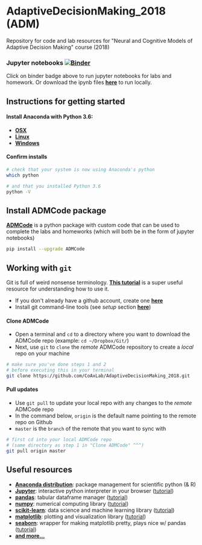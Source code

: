 # AdaptiveDecisionMaking_2018 (ADM)
Repository for code and lab resources for "Neural and Cognitive Models of Adaptive Decision Making" course (2018)


### Jupyter notebooks [![Binder](https://mybinder.org/badge.svg)](https://mybinder.org/v2/gh/CoAxLab/AdaptiveDecisionMaking_2018/master)
Click on binder badge above to run jupyter notebooks for labs and homework. Or download the ipynb files [**here**](https://nbviewer.jupyter.org/github/CoAxLab/AdaptiveDecisionMaking_2018/tree/master/notebooks/) to run locally.


## Instructions for getting started
#### Install **Anaconda** with **Python 3.6**:
  - [**OSX**](https://www.anaconda.com/download/#macos)
  - [**Linux**](https://www.anaconda.com/download/#linux)
  - [**Windows**](https://www.anaconda.com/download/#windows)

#### Confirm installs
```bash
# check that your system is now using Anaconda's python
which python
```
```bash
# and that you installed Python 3.6
python -V
```



## Install ADMCode package
[**ADMCode**](https://pypi.org/project/ADMCode/) is a python package with custom code that can be used to complete the labs and homeworks (which will both be in the form of jupyter notebooks)
```bash
pip install --upgrade ADMCode
```



## Working with `git`
Git is full of weird nonsense terminology. [**This tutorial**](http://rogerdudler.github.io/git-guide/) is a super useful resource for understanding how to use it.

- If you don't already have a github account, create one [**here**](github.com)
- Install git command-line tools (see *setup* section [**here**](http://rogerdudler.github.io/git-guide/))

#### Clone ADMCode
* Open a terminal and `cd` to a directory where you want to download the ADMCode repo (example: `cd ~/Dropbox/Git/`)
* Next, use `git` to `clone` the *remote* ADMCode repository to create a *local* repo on your machine
```bash
# make sure you've done steps 1 and 2
# before executing this in your terminal
git clone https://github.com/CoAxLab/AdaptiveDecisionMaking_2018.git
```

#### Pull updates
* Use `git pull` to update your local repo with any changes to the *remote* ADMCode repo
* In the command below, `origin` is the default name pointing to the remote repo on Github
* `master` is the `branch` of the remote that you want to sync with
```bash
# first cd into your local ADMCode repo
# (same directory as step 1 in "Clone ADMCode" ^^^)
git pull origin master
```

## Useful resources
- [**Anaconda distribution**](https://www.anaconda.com/): package management for scientific python (& R)
- [**Jupyter**](http://jupyter.org/): interactive python interpreter in your browser ([tutorial](https://medium.com/codingthesmartway-com-blog/getting-started-with-jupyter-notebook-for-python-4e7082bd5d46))
- [**pandas**](http://pandas.pydata.org/pandas-docs/stable/): tabular dataframe manager ([tutorial](https://medium.com/init27-labs/intro-to-pandas-and-numpy-532a2d5293c8))
- [**numpy**](http://www.numpy.org/): numerical computing library ([tutorial](https://www.machinelearningplus.com/python/101-numpy-exercises-python/))
- [**scikit-learn**](http://scikit-learn.org/stable/): data science and machine learning library ([tutorial](http://ogrisel.github.io/scikit-learn.org/sklearn-tutorial/tutorial/text_analytics/general_concepts.html))
- [**matplotlib**](https://matplotlib.org/index.html): plotting and visualization library ([tutorial](https://www.datacamp.com/community/tutorials/matplotlib-tutorial-python))
- [**seaborn**](https://seaborn.pydata.org/): wrapper for making matplotlib pretty, plays nice w/ pandas ([tutorial](https://elitedatascience.com/python-seaborn-tutorial))
- [**and more...** ](https://docs.anaconda.com/anaconda/packages/pkg-docs/)
